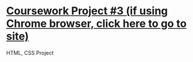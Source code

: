 # [Coursework Project #3 (if using Chrome browser, click here to go to site)](https://h-vasq.github.io/Coursework-Proj03-Renders/)
HTML, CSS Project
